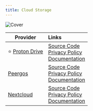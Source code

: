 ```yaml
---
title: Cloud Storage
---
```


![Cover](/assets/covers/cloud-storage.png)

| Provider | Links
| --- | :--
| :star: [Proton Drive](https://proton.me/drive) | [Source Code](https://github.com/ProtonMail/WebClients)<br/>[Privacy Policy](https://proton.me/legal/privacy)<br/>[Documentation](https://proton.me/support/drive)
| [Peergos](https://peergos.org/) | [Source Code](https://github.com/Peergos/Peergos)<br/>[Privacy Policy](https://peergos.net/privacy.html)<br/>[Documentation](https://book.peergos.org/)
| [Nextcloud](https://nextcloud.com/) | [Source Code](https://github.com/nextcloud)<br/>[Privacy Policy](https://nextcloud.com/privacy)<br/>[Documentation](https://nextcloud.com/support)